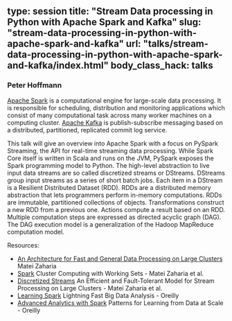 type: session
title: "Stream Data processing in Python with Apache Spark and Kafka"
slug: "stream-data-processing-in-python-with-apache-spark-and-kafka"
url: "talks/stream-data-processing-in-python-with-apache-spark-and-kafka/index.html"
body_class_hack: talks
---

### Peter Hoffmann

[Apache Spark][] is a computational engine for large-scale data processing. It
is responsible for scheduling, distribution and monitoring applications which
consist of many computational task across many worker machines on a computing
cluster. [Apache Kafka][]  is publish-subscribe messaging based on a
distributed, partitioned, replicated commit log service.


This talk will give an overview into Apache Spark with a focus on PySpark
Streaming, the API for real-time streaming data processing.  While Spark Core
itself is written in Scala and runs on the JVM, PySpark exposes the Spark
programming model to Python. The high-level abstraction to live input data
streams are so called discretized streams or DStreams. DStreams group input 
streams as a series of short batch jobs. Each item in a DStream
is a Resilient Distributed Dataset (RDD). RDDs are a distributed memory
abstraction that lets programmers perform in-memory computations. RDDs are
immutable, partitioned collections of objects. Transformations construct a new
RDD from a previous one. Actions compute a result based on an RDD. Multiple
computation steps are expressed as directed acyclic graph (DAG). The DAG
execution model is a generalization of the Hadoop MapReduce computation model.


Resources:

- [An Architecture for Fast and General Data Processing on Large Clusters] Matei Zaharia
- [Spark] Cluster Computing with Working Sets - Matei Zaharia et al.
- [Discretized Streams][] An Efficient and Fault-Tolerant Model for Stream Processing on Large Clusters - Matei Zaharia et al.
- [Learning Spark][] Lightning Fast Big Data Analysis - Oreilly
- [Advanced Analytics with Spark][] Patterns for Learning from Data at Scale - Oreilly


[An Architecture for Fast and General Data Processing on Large Clusters]: http://www.eecs.berkeley.edu/Pubs/TechRpts/2014/EECS-2014-12.pdf
[Learning Spark]: http://shop.oreilly.com/product/0636920028512.do
[Advanced Analytics with Spark]: http://shop.oreilly.com/product/0636920035091.do
[Resilient Distributed Datasets]: https://www.cs.berkeley.edu/~matei/papers/2012/nsdi_spark.pdf
[Discretized Streams]: https://www.cs.berkeley.edu/~matei/papers/2012/hotcloud_spark_streaming.pdf
[Spark]: http://www.cs.berkeley.edu/~matei/papers/2010/hotcloud_spark.pdf
[Apache Spark]: https://spark.apache.org
[Apache Kafka]: http://kafka.apache.org